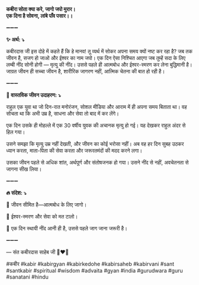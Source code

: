 **कबीरा सोता क्या करे, जागो जपो मुरार। \
एक दिना है सोवना, लांबे पाँव पसार।।**

➖➖➖

**✨ अर्थ: ⤵**

कबीरदास जी इस दोहे में कहते हैं कि हे मानव! तू व्यर्थ में सोकर अपना समय क्यों नष्ट कर रहा है? जब तक जीवन है, सजग हो जाओ और ईश्वर का नाम जपो। एक दिन ऐसा निश्चित आएगा जब तुम्हें सदा के लिए लम्बी नींद सोनी होगी — मृत्यु की नींद। उससे पहले ही आत्मबोध और ईश्वर-स्मरण कर लेना बुद्धिमानी है। जाग्रत जीवन ही सच्चा जीवन है, शारीरिक जागरण नहीं, आत्मिक चेतना की बात हो रही है।

➖➖➖

**🌾 वास्तविक जीवन उदाहरण: ⤵**

राहुल एक युवा था जो दिन-रात मनोरंजन, सोशल मीडिया और आराम में ही अपना समय बिताता था। वह सोचता था कि अभी उम्र है, साधना और सेवा तो बाद में कर लेंगे।

एक दिन उसके ही मोहल्ले में एक 30 वर्षीय युवक की अचानक मृत्यु हो गई। यह देखकर राहुल अंदर से हिल गया।

उसने समझा कि मृत्यु उम्र नहीं देखती, और जीवन का कोई भरोसा नहीं। अब वह हर दिन सुबह उठकर ध्यान करता, माता-पिता की सेवा करता और जरूरतमंदों की मदद करने लगा।

उसका जीवन पहले से अधिक शांत, अर्थपूर्ण और संतोषजनक हो गया। उसने नींद से नहीं, अवचेतनता से जागना सीख लिया।

➖➖➖

**🔥 संदेश: ⤵**

📌 जीवन सीमित है—आत्मबोध के लिए जागो।

📌 ईश्वर-स्मरण और सेवा को मत टालो।

📌 एक दिन स्थायी नींद आनी ही है, उससे पहले जाग जाना जरूरी है।

➖➖➖

— संत कबीरदास साहेब जी 🙏❤️💯

#कबीर #kabir #kabirgyan #kabirkedohe #kabirsaheb #kabirvani #sant #santkabir #spiritual #wisdom #advaita #gyan #india #gurudwara #guru #sanatani #hindu
